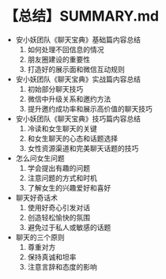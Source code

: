 # 【总结】SUMMARY.md

-   安小妖团队《聊天宝典》基础篇内容总结
    1.  如何处理不回信息的情况
    2.  朋友圈建设的重要性
    3.  打造好的展示面和微信互动规则
-   安小妖团队《聊天宝典》实战篇内容总结
    1.  初始部分聊天技巧
    2.  微信中升级关系和邀约方法
    3.  提升邀约成功率和展示高价值的聊天技巧
-   安小妖团队《聊天宝典》技巧篇内容总结
    1.  冷读和女生聊天的关键
    2.  和女生聊天的心态和话题选择
    3.  女性资源渠道和完美聊天话题的技巧
-   怎么问女生问题
    1.  学会提出有趣的问题
    2.  注意问题的方式和时机
    3.  了解女生的兴趣爱好和喜好
-   聊天好奇话术
    1.  使用好奇心引发对话
    2.  创造轻松愉快的氛围
    3.  避免过于私人或敏感的话题
-   聊天的三个原则
    1.  尊重对方
    2.  保持真诚和坦率
    3.  注意言辞和态度的影响